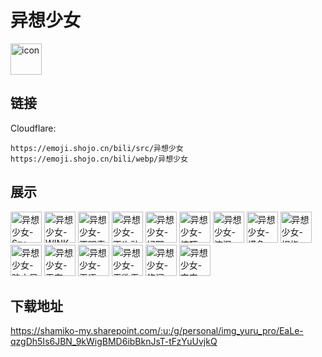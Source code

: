 # 异想少女
<img src="https://emoji.shojo.cn/bili/src/异想少女/icon.png" width="50" height="50" alt="icon">

## 链接
Cloudflare:
```
https://emoji.shojo.cn/bili/src/异想少女
https://emoji.shojo.cn/bili/webp/异想少女
```
## 展示
<img src="https://emoji.shojo.cn/bili/src/异想少女/异想少女-Sry.png" width="50" height="50" alt="异想少女-Sry">
<img src="https://emoji.shojo.cn/bili/src/异想少女/异想少女-WINK.png" width="50" height="50" alt="异想少女-WINK">
<img src="https://emoji.shojo.cn/bili/src/异想少女/异想少女-不明真相.png" width="50" height="50" alt="异想少女-不明真相">
<img src="https://emoji.shojo.cn/bili/src/异想少女/异想少女-不许动.png" width="50" height="50" alt="异想少女-不许动">
<img src="https://emoji.shojo.cn/bili/src/异想少女/异想少女-好耶.png" width="50" height="50" alt="异想少女-好耶">
<img src="https://emoji.shojo.cn/bili/src/异想少女/异想少女-惊吓.png" width="50" height="50" alt="异想少女-惊吓">
<img src="https://emoji.shojo.cn/bili/src/异想少女/异想少女-流泪.png" width="50" height="50" alt="异想少女-流泪">
<img src="https://emoji.shojo.cn/bili/src/异想少女/异想少女-摸鱼.png" width="50" height="50" alt="异想少女-摸鱼">
<img src="https://emoji.shojo.cn/bili/src/异想少女/异想少女-拇指.png" width="50" height="50" alt="异想少女-拇指">
<img src="https://emoji.shojo.cn/bili/src/异想少女/异想少女-脑内风暴.png" width="50" height="50" alt="异想少女-脑内风暴">
<img src="https://emoji.shojo.cn/bili/src/异想少女/异想少女-无奈.png" width="50" height="50" alt="异想少女-无奈">
<img src="https://emoji.shojo.cn/bili/src/异想少女/异想少女-无语.png" width="50" height="50" alt="异想少女-无语">
<img src="https://emoji.shojo.cn/bili/src/异想少女/异想少女-无欲无求.png" width="50" height="50" alt="异想少女-无欲无求">
<img src="https://emoji.shojo.cn/bili/src/异想少女/异想少女-悠闲.png" width="50" height="50" alt="异想少女-悠闲">
<img src="https://emoji.shojo.cn/bili/src/异想少女/异想少女-宇宙.png" width="50" height="50" alt="异想少女-宇宙">

## 下载地址

https://shamiko-my.sharepoint.com/:u:/g/personal/img_yuru_pro/EaLe-qzgDh5Is6JBN_9kWigBMD6ibBknJsT-tFzYuUvjkQ